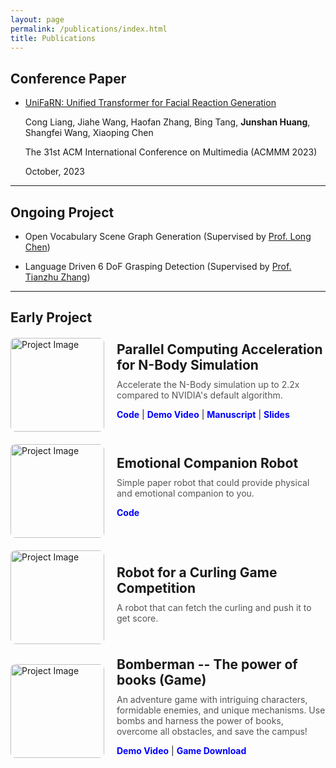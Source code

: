 ```yaml
---
layout: page
permalink: /publications/index.html
title: Publications
---
```


## Conference Paper

- [UniFaRN: Unified Transformer for Facial Reaction Generation](https://dl.acm.org/doi/10.1145/3581783.3612854)

  Cong Liang, Jiahe Wang, Haofan Zhang, Bing Tang, **Junshan Huang**, Shangfei Wang, Xiaoping Chen
  
  The 31st ACM International Conference on Multimedia (ACMMM 2023)
  
  October, 2023

---

## Ongoing Project

- Open Vocabulary Scene Graph Generation (Supervised by [Prof. Long Chen](https://zjuchenlong.github.io/))

- Language Driven 6 DoF Grasping Detection (Supervised by [Prof. Tianzhu Zhang](http://staff.ustc.edu.cn/~tzzhang/))


---

## Early Project



<div style="display: flex; align-items: center; margin: 20px 0;"> 
    <img src="https://junshanhuang.com/projects/n_body/demo.png" alt="Project Image" style="width: 150px; height: 150px; object-fit: cover; border-radius: 8px; margin-right: 20px;">      
    <div>     
        <h3 style="margin: 0; font-size: 1.5em;">Parallel Computing Acceleration for N-Body Simulation</h3>
        <p style="margin: 10px 0; color: #555;">Accelerate the N-Body simulation up to 2.2x compared to NVIDIA's default algorithm. </p>     
        <p>    
        	<a href="https://github.com/ctbfl/N_body_problem" style="color: blue; text-decoration: none; font-weight: bold;">Code</a>
            |
            <a href="https://www.bilibili.com/video/BV1CyByYNEMC/" style="color: blue; text-decoration: none; font-weight: bold;">Demo Video</a>
            |
            <a href="https://junshanhuang.com/projects/n_body/algorithm_manuscript.pdf" style="color: blue; text-decoration: none; font-weight: bold;">Manuscript</a>
            |
            <a href="https://junshanhuang.com/projects/n_body/slides.pdf" style="color: blue; text-decoration: none; font-weight: bold;">Slides</a>
        </p>
	</div> 
</div>

<div style="display: flex; align-items: center; margin: 20px 0;"> 
    <img src="https://junshanhuang.com/projects/paper_robot/demo.png" alt="Project Image" style="width: 150px; height: 150px; object-fit: cover; border-radius: 8px; margin-right: 20px;">      
    <div>     
        <h3 style="margin: 0; font-size: 1.5em;">Emotional Companion Robot</h3>
        <p style="margin: 10px 0; color: #555;">Simple paper robot that could provide physical and emotional companion to you.</p>     
        <p>    
        	<a href="https://github.com/ctbfl/paper_robot" style="color: blue; text-decoration: none; font-weight: bold;">Code</a>
        </p>
	</div> 
</div>



<div style="display: flex; align-items: center; margin: 20px 0;"> 
    <img src="https://junshanhuang.com/projects/robogame/demo.png" alt="Project Image" style="width: 150px; height: 150px; object-fit: cover; border-radius: 8px; margin-right: 20px;">      
    <div>     
        <h3 style="margin: 0; font-size: 1.5em;">Robot for a Curling Game Competition</h3>
        <p style="margin: 10px 0; color: #555;">A robot that can fetch the curling and push it to get score.</p>     
	</div> 
</div>



<div style="display: flex; align-items: center; margin: 20px 0;"> 
    <img src="https://junshanhuang.com/projects/bomber_game/demo.png" alt="Project Image" style="width: 150px; height: 150px; object-fit: cover; border-radius: 8px; margin-right: 20px;">      
    <div>     
        <h3 style="margin: 0; font-size: 1.5em;">Bomberman -- The power of books (Game)</h3>
        <p style="margin: 10px 0; color: #555;">An adventure game with intriguing characters, formidable enemies, and unique mechanisms. Use bombs and harness the power of books, overcome all obstacles, and save the campus!</p>     
        <p>    
        	<a href="https://space.bilibili.com/398516133" style="color: blue; text-decoration: none; font-weight: bold;">Demo Video</a>
            |
            <a href="https://junshanhuang.com/bomber_game/Bomberman--The power of booksV1.0.2(for windows).zip" style="color: blue; text-decoration: none; font-weight: bold;">Game Download</a>
        </p>
	</div> 
</div>
